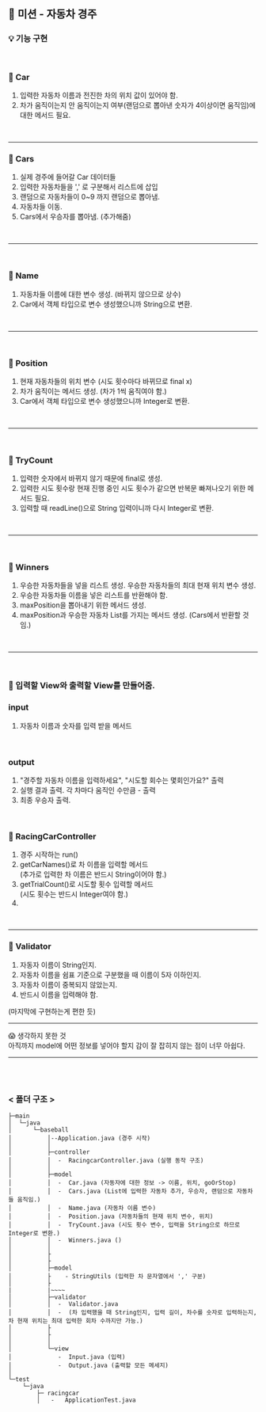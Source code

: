 ## 📙 미션 - 자동차 경주

### 💡 기능 구현

<br>

### 📃 Car
1. 입력한 자동차 이름과 전진한 차의 위치 값이 있어야 함.
2. 차가 움직이는지 안 움직이는지 여부(랜덤으로 뽑아낸 숫자가 4이상이면 움직임)에 대한 메서드 필요.
<br>

***

### 📃 Cars
1. 실제 경주에 들어갈 Car 데이터들
2. 입력한 자동차들을 ',' 로 구분해서 리스트에 삽입
3. 랜덤으로 자동차들이 0~9 까지 랜덤으로 뽑아냄.
4. 자동차들 이동.
5. Cars에서 우승자를 뽑아냄. (추가해줌)
<br>

***

<br>

### 📃 Name
1. 자동차들 이름에 대한 변수 생성. (바뀌지 않으므로 상수)
2. Car에서 객체 타입으로 변수 생성했으니까 String으로 변환.

<br>

***

<br>

### 📃 Position
1. 현재 자동차들의 위치 변수 (시도 횟수마다 바뀌므로 final x)
2. 차가 움직이는 메서드 생성. (차가 1씩 움직여야 함.)
3. Car에서 객체 타입으로 변수 생성했으니까 Integer로 변환.
<br>

***

<br>

### 📃 TryCount
1. 입력한 숫자에서 바뀌지 않기 때문에 final로 생성.
2. 입력한 시도 횟수랑 현재 진행 중인 시도 횟수가 같으면 반복문 빠져나오기 위한 메서드 필요.
3. 입력할 때 readLine()으로 String 입력이니까 다시 Integer로 변환.

<br>

***

<br>

### 📃 Winners
1. 우승한 자동차들을 넣을 리스트 생성. 우승한 자동차들의 최대 현재 위치 변수 생성.
2. 우승한 자동차들 이름을 넣은 리스트를 반환해야 함.
3. maxPosition을 뽑아내기 위한 메서드 생성.
4. maxPosition과 우승한 자동차 List를 가지는 메서드 생성. (Cars에서 반환할 것임.)
<br>

***

<br>

### 📃 입력할 View와 출력할 View를 만들어줌.

### input
1. 자동차 이름과 숫자를 입력 받을 메서드
<br>

### output
1. "경주할 자동차 이름을 입력하세요", "시도할 회수는 몇회인가요?" 출력
2. 실행 결과 출력. 각 차마다 움직인 수만큼 - 출력
3. 최종 우승자 출력.

<br>

### 📃 RacingCarController
1. 경주 시작하는 run()
2. getCarNames()로 차 이름을 입력할 메서드 <br>
(추가로 입력한 차 이름은 반드시 String이어야 함.)
3. getTrialCount()로 시도할 횟수 입력할 메서드 <br>
(시도 횟수는 반드시 Integer여야 함.)
4. 

<br>

***

### 📃 Validator
1. 자동자 이름이 String인지.
2. 자동차 이름을 쉼표 기준으로 구분했을 때 이름이 5자 이하인지.
3. 자동차 이름이 중복되지 않았는지.
4. 반드시 이름을 입력해야 함.

(마지막에 구현하는게 편한 듯)
<br>

***

😱 생각하지 못한 것 <br>
아직까지 model에 어떤 정보를 넣어야 할지 감이 잘 잡히지 않는 점이 너무 아쉽다.

***

<br>
<br>

### < 폴더 구조 >

```
├─main
│  └─java
│      └─baseball
│          │--Application.java (경주 시작)
│          │
│          ├─controller
│          │  -  RacingcarController.java (실행 동작 구조)
│          │
│          ├─model
│          │  -  Car.java (자동자에 대한 정보 -> 이름, 위치, goOrStop)
│          │  -  Cars.java (List에 입력한 자동차 추가, 우승자, 랜덤으로 자동차들 움직임.)
│          │  -  Name.java (자동차 이름 변수)
│          │  -  Position.java (자동차들의 현재 위치 변수, 위치)
│          │  -  TryCount.java (시도 횟수 변수, 입력을 String으로 하므로 Integer로 변환.)
│          │  -  Winners.java ()
│          │
│          ├
│          ├
│          ├─model
│          ├    - StringUtils (입력한 차 문자열에서 ',' 구분)
│          ├
|          |~~~~
│          ├─validator
│          │  -  Validator.java
│          │  -  (차 입력했을 때 String인지, 입력 길이, 차수를 숫자로 입력하는지, 차 현재 위치는 최대 입력한 회차 수까지만 가능.)
│          ├
│          ├
│          │
│          └─view
│             -  Input.java (입력)
│             -  Output.java (출력할 모든 메세지)
│
└─test
    └─java
        ├─ racingcar
        │   -   ApplicationTest.java
```
